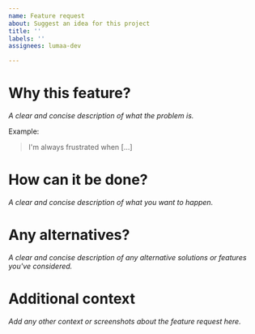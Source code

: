 ```yaml
---
name: Feature request
about: Suggest an idea for this project
title: ''
labels: ''
assignees: lumaa-dev

---
```


# Why this feature?
*A clear and concise description of what the problem is.*

Example:
> I'm always frustrated when [...]

# How can it be done?
*A clear and concise description of what you want to happen.*

# Any alternatives?
*A clear and concise description of any alternative solutions or features you've considered.*

# Additional context
*Add any other context or screenshots about the feature request here.*
